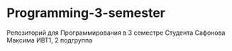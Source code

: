 # Programming-3-semester
Репозиторий для Программирования в 3 семестре
Студента Сафонова Максима ИВТ1, 2 подгруппа
